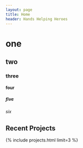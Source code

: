 ```yaml
---
layout: page
title: Home
header: Hands Helping Heroes
---
```


# one

## two

### three

#### four

##### five

###### six

## Recent Projects

{% include projects.html limit=3 %}
